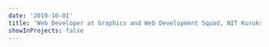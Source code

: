```yaml
---
date: '2019-10-01'
title: 'Web Developer at Graphics and Web Development Squad, NIT Kurukshetra'
showInProjects: false
---
```

